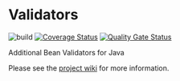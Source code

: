 # Validators
![build](https://github.com/xlate/validators/workflows/build/badge.svg?branch=master) [![Coverage Status](https://coveralls.io/repos/github/xlate/validators/badge.svg?branch=master)](https://coveralls.io/github/xlate/validators?branch=master) [![Quality Gate Status](https://sonarcloud.io/api/project_badges/measure?project=xlate_staedi&metric=alert_status)](https://sonarcloud.io/dashboard?id=xlate_validators)

Additional Bean Validators for Java

Please see the [project wiki](https://github.com/xlate/validators/wiki) for
more information.
